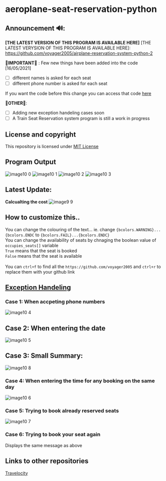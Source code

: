 # aeroplane-seat-reservation-python

## Announcement 🔊:
**[THE LATEST VERSION OF THIS PROGRAM IS AVAILABLE HERE]**
[THE LATEST VERYSION OF THIS PROGRAM IS AVAILABLE HERE]: https://github.com/voyager2005/airplane-reservation-system-python-2

**🔴IMPORTANT🔴** :
Few new things have been added into the code [16/05/2021]
- [ ] different names is asked for each seat
- [ ] different phone number is asked for each seat

If you want the code before this change you can access that code [here]

[here]: https://github.com/voyager2005/aeroplane-seat-reservation-python/blob/main/original%20code.txt

**🔵OTHER🔵**:
- [ ] Adding new exception handeling cases soon
- [ ] A Train Seat Reservation system program is still a work in progress

## License and copyright
This repository is licensed under [MIT License](LICENSE)

## Program Output
![image10 0](https://user-images.githubusercontent.com/76808676/106876662-f5b57100-66fd-11eb-9e8b-b18670b8f699.png)
![image10 1](https://user-images.githubusercontent.com/76808676/106876651-f3531700-66fd-11eb-8daa-cdea6c974998.png)
![image10 2](https://user-images.githubusercontent.com/76808676/106876656-f51cda80-66fd-11eb-8564-2ac29a439778.png)
![image10 3](https://user-images.githubusercontent.com/76808676/106876660-f51cda80-66fd-11eb-939d-ef16c6af529b.png)

## Latest Update:
**Calcualting the cost**
![image9 9](https://user-images.githubusercontent.com/76808676/107035137-b3fbf780-67dd-11eb-8486-7dc7216b1321.png)

## How to customize this..
You can change the colouring of the text... ie. change ```{bcolors.WARNING}...{bcolors.ENDC``` to ```{bcolors.FAIL}...{bcolors.ENDC}```
<br />You can change the availability of seats by chnaging the boolean value of ``` occupies_seats[]``` variable
<br/>```True``` means that the seat is booked 
<br />```False``` means that the seat is available
<br />
<br />You can ```ctrl+f``` to find all the ```https://github.com/voyager2005``` and ```ctrl+r``` to replace them with your github link

## [Exception Handeling]
### Case 1: When accpeting phone numbers
![image10 4](https://user-images.githubusercontent.com/76808676/106879027-a58bde00-6700-11eb-8c8e-dfcde2a398d9.png)
## Case 2: When entering the date
![image10 5](https://user-images.githubusercontent.com/76808676/106879032-a755a180-6700-11eb-9eed-3fe285e44fd0.png)
## Case 3: Small Summary:
![image10 8](https://user-images.githubusercontent.com/76808676/107143767-e122e400-695c-11eb-9a9a-644a823558a3.png)
### Case 4: When entering the time for any booking on the same day
![image10 6](https://user-images.githubusercontent.com/76808676/106879034-a7ee3800-6700-11eb-9a97-2a7cfc8e7dda.png)
### Case 5: Trying to book already reserved seats
![image10 7](https://user-images.githubusercontent.com/76808676/106879038-a886ce80-6700-11eb-9de9-2a07090c68b1.png)
### Case 6: Trying to book your seat again 
Displays the same message as above

## Links to other repositories
[Travelocity]


[Travelocity]: https://github.com/voyager2005/Travelocity
[Exception Handeling]: https://github.com/voyager2005/aeroplane-seat-reservation-python/blob/main/EXCEPTION_HANDELING.md
